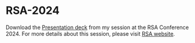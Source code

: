 # RSA-2024
Download the [Presentation deck](https://github.com/razi-rais/RSA-2024/blob/main/IDY-T09_Lesson-Learned-General-Motors-Road-to-Modern-Consumer-Identity.pdf) from my session at the RSA Conference 2024. 
For more details about this session, please visit [RSA website](https://www.rsaconference.com/experts/Razi%20Rais).

